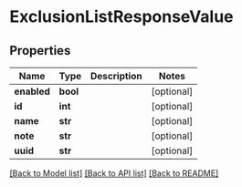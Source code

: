 # ExclusionListResponseValue


## Properties
Name | Type | Description | Notes
------------ | ------------- | ------------- | -------------
**enabled** | **bool** |  | [optional] 
**id** | **int** |  | [optional] 
**name** | **str** |  | [optional] 
**note** | **str** |  | [optional] 
**uuid** | **str** |  | [optional] 

[[Back to Model list]](../README.md#documentation-for-models) [[Back to API list]](../README.md#documentation-for-api-endpoints) [[Back to README]](../README.md)


